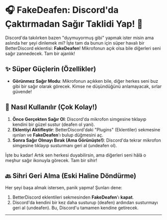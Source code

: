 # 🎧 FakeDeafen: Discord'da Çaktırmadan Sağır Taklidi Yap! 🤫

Discord'da takılırken bazen "duymuyormuş gibi" yapmak ister misin ama aslında her şeyi dinlemek mi? İşte tam da bunun için süper havalı bir BetterDiscord eklentisi: **FakeDeafen**! Mikrofonun açık olsa bile diğerleri seni sağır zannedecek. Tam bir ajanlık!

## ✨ Süper Güçlerin (Özellikler)

* **Görünmez Sağır Modu**: Mikrofonun açıkken bile, diğer herkes seni buz gibi bir sağır olarak görecek. Kimse ne düşündüğünü anlamayacak, sırlar güvende!

## 🚀 Nasıl Kullanılır (Çok Kolay!)

1.  **Önce Gerçekten Sağır Ol**: Discord'da mikrofon simgesine tıklayıp kendini bir güzel sustur (deafen ol yani).
2.  **Eklentiyi Aktifleştir**: BetterDiscord'daki "Plugins" (Eklentiler) sekmesine ışınlan ve **FakeDeafen**'ı bulup düğmesini aç.
3.  **Sonra Sağır Olmayı Bırak (Ama Görünüşte!)**: Discord'da tekrar mikrofon simgesine tıklayıp susturmanı geri al (undeafen ol).

İşte bu kadar! Artık sen herkesi duyabilirsin, ama diğerleri seni hâlâ o meşhur sağır ikonuyla görecek. Tam bir sihir!

## 🔙 Sihri Geri Alma (Eski Haline Döndürme)

Her şeyi başa almak istersen, panik yapma! Şunları dene:

1.  BetterDiscord eklentileri sekmesinden **FakeDeafen**'ı **kapat**.
2.  Discord'da kendini bir kez daha susturup (deafen) ardından susturmayı geri al (undeafen). Bu, Discord'u tamamen kendine getirecek.

---
